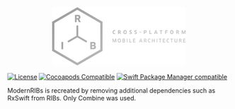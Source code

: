<p align="center">
<img src="https://github.com/DevYeom/ModernRIBs/blob/assets/modernrib_horizontal_image.png" width="60%" height="60%" alt="ModernRIBs"/>
</p>

[![License](https://img.shields.io/badge/License-Apache%202.0-blue.svg)](https://opensource.org/licenses/Apache-2.0)
[![Cocoapods Compatible](https://img.shields.io/cocoapods/v/ModernRIBs.svg)](https://cocoapods.org/pods/ModernRIBs)
[![Swift Package Manager compatible](https://img.shields.io/badge/Swift%20Package%20Manager-compatible-brightgreen.svg)](https://github.com/apple/swift-package-manager)

ModernRIBs is recreated by removing additional dependencies such as RxSwift from RIBs. Only Combine was used.
